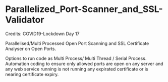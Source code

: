# Parallelized_Port-Scanner_and_SSL-Validator

Credits: COVID19-Lockdown Day 17

Parallelised/Multi Processed Open Port Scanning and SSL Certificate Analyser on Open Ports.

Options to run code as Multi Process/ Multi Thread / Serial Process. Automation coding to ensure only allowed ports are open on any server and any web service running is not running any expirated certificate or is nearing certificate expiry.
